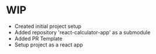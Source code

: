 # WIP

- Created initial project setup
- Added repository 'react-calculator-app' as a submodule
- Added PR Template
- Setup project as a react app
